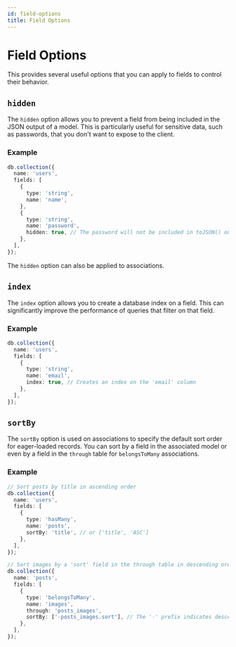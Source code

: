 ```yaml
---
id: field-options
title: Field Options
---
```


# Field Options

This provides several useful options that you can apply to fields to control their behavior.

## `hidden`

The `hidden` option allows you to prevent a field from being included in the JSON output of a model. This is particularly useful for sensitive data, such as passwords, that you don't want to expose to the client.

### Example

```typescript
db.collection({
  name: 'users',
  fields: [
    {
      type: 'string',
      name: 'name',
    },
    {
      type: 'string',
      name: 'password',
      hidden: true, // The password will not be included in toJSON() output
    },
  ],
});
```

The `hidden` option can also be applied to associations.

## `index`

The `index` option allows you to create a database index on a field. This can significantly improve the performance of queries that filter on that field.

### Example

```typescript
db.collection({
  name: 'users',
  fields: [
    {
      type: 'string',
      name: 'email',
      index: true, // Creates an index on the 'email' column
    },
  ],
});
```

## `sortBy`

The `sortBy` option is used on associations to specify the default sort order for eager-loaded records. You can sort by a field in the associated model or even by a field in the `through` table for `belongsToMany` associations.

### Example

```typescript
// Sort posts by title in ascending order
db.collection({
  name: 'users',
  fields: [
    {
      type: 'hasMany',
      name: 'posts',
      sortBy: 'title', // or ['title', 'ASC']
    },
  ],
});

// Sort images by a 'sort' field in the through table in descending order
db.collection({
  name: 'posts',
  fields: [
    {
      type: 'belongsToMany',
      name: 'images',
      through: 'posts_images',
      sortBy: ['-posts_images.sort'], // The '-' prefix indicates descending order
    },
  ],
});
```

